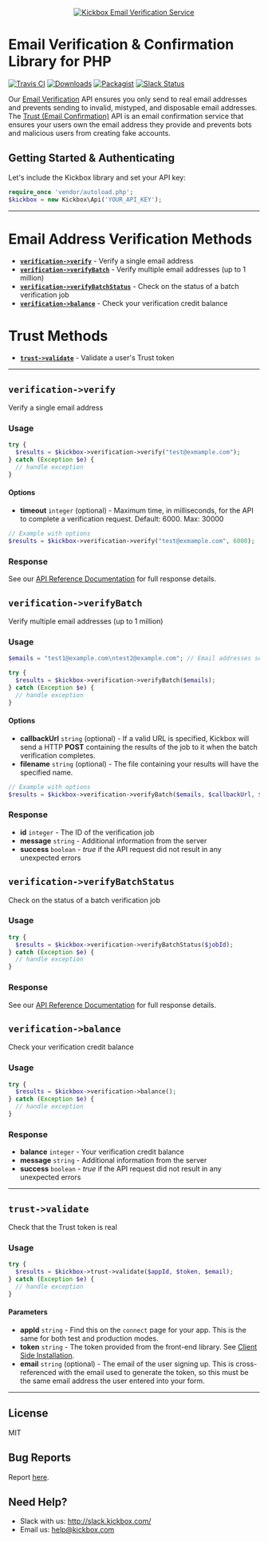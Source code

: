 <p align="center">
  <a href="https://kickbox.com"><img src="https://static.kickbox.io/kickbox_github.png" alt="Kickbox Email Verification Service"></a>
  <br>
</p>

# Email Verification & Confirmation Library for PHP

[![Travis CI](https://travis-ci.org/kickboxio/kickbox-php.svg?branch=master)](https://travis-ci.org/kickboxio/kickbox-php)
[![Downloads](https://img.shields.io/packagist/dt/kickbox/kickbox.svg?maxAge=3600)](https://packagist.org/packages/kickbox/kickbox)
[![Packagist](https://img.shields.io/packagist/v/kickbox/kickbox.svg?maxAge=3600)](https://packagist.org/packages/kickbox/kickbox)
[![Slack Status](http://slack.kickbox.com/badge.svg)](http://slack.kickbox.com)

Our [Email Verification](https://kickbox.com/email-verification) API ensures you only send to real email addresses and prevents sending to invalid, mistyped, and disposable email addresses. The [Trust (Email Confirmation)](https://kickbox.com/trust) API is an email confirmation service that ensures your users own the email address they provide and prevents bots and malicious users from creating fake accounts.

## Getting Started & Authenticating

Let's include the Kickbox library and set your API key:

```php
require_once 'vendor/autoload.php';
$kickbox = new Kickbox\Api('YOUR_API_KEY');
```

- - - - 

# Email Address Verification Methods
* **[`verification->verify`](#verificationverify)** - Verify a single email address
* **[`verification->verifyBatch`](#verificationverifybatch)** - Verify multiple email addresses (up to 1 million)
* **[`verification->verifyBatchStatus`](#verificationverifybatchstatus)** - Check on the status of a batch verification job
* **[`verification->balance`](#verificationbalance)** - Check your verification credit balance

# Trust Methods
* **[`trust->validate`](#trustvalidate)** - Validate a user's Trust token

- - - - 

## `verification->verify`
Verify a single email address

### Usage

```php
try {
  $results = $kickbox->verification->verify("test@exmample.com");
} catch (Exception $e) {
  // handle exception
}
```

#### Options

* **timeout** `integer` (optional) - Maximum time, in milliseconds, for the API to complete a verification request. Default: 6000. Max: 30000

```php
// Example with options
$results = $kickbox->verification->verify("test@exmample.com", 6000);
```

### Response

See our [API Reference Documentation](https://docs.kickbox.com/v2.0/reference#section-response-values) for full response details.

## `verification->verifyBatch`
Verify multiple email addresses (up to 1 million)

### Usage

```php
$emails = "test1@example.com\ntest2@example.com"; // Email addresses separated by new lines (or CSV format with one email per line)

try {
  $results = $kickbox->verification->verifyBatch($emails);
} catch (Exception $e) {
  // handle exception
}
```

#### Options

* **callbackUrl** `string` (optional) - If a valid URL is specified, Kickbox will send a HTTP **POST**  containing the results of the job to it when the batch verification completes.
* **filename** `string` (optional) - The file containing your results will have the specified name.

```php
// Example with options
$results = $kickbox->verification->verifyBatch($emails, $callbackUrl, $filename);
```

### Response
* **id** `integer` - The ID of the verification job
* **message** `string` - Additional information from the server
* **success** `boolean` - _true_ if the API request did not result in any unexpected errors

## `verification->verifyBatchStatus`
Check on the status of a batch verification job

### Usage

```php
try {
  $results = $kickbox->verification->verifyBatchStatus($jobId);
} catch (Exception $e) {
  // handle exception
}
```

### Response

See our [API Reference Documentation](https://docs.kickbox.com/v2.0/reference#check-job-status) for full response details.

## `verification->balance`
Check your verification credit balance

### Usage

```php
try {
  $results = $kickbox->verification->balance();
} catch (Exception $e) {
  // handle exception
}
```

### Response
* **balance** `integer` - Your verification credit balance
* **message** `string` - Additional information from the server
* **success** `boolean` - _true_ if the API request did not result in any unexpected errors

- - - - 

## `trust->validate`
Check that the Trust token is real

### Usage

```php
try {
  $results = $kickbox->trust->validate($appId, $token, $email);
} catch (Exception $e) {
  // handle exception
}
```

#### Parameters

* **appId** `string` - Find this on the `connect` page for your app. This is the same for both test and production modes.
* **token** `string` - The token provided from the front-end library. See [Client Side Installation](https://docs.kickbox.com/docs/client-side-installation).
* **email** `string` (optional) - The email of the user signing up. This is cross-referenced with the email used to generate the token, so this must be the same email address the user entered into your form.

- - - - 

## License
MIT

## Bug Reports
Report [here](https://github.com/kickboxio/kickbox-node/issues).

## Need Help?
* Slack with us: http://slack.kickbox.com/
* Email us: help@kickbox.com
